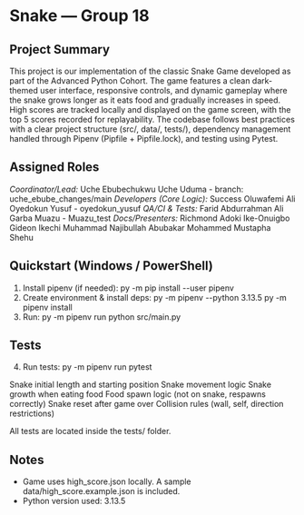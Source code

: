 ﻿# Snake — Group 18

## Project Summary
This project is our implementation of the classic Snake Game developed as part of the Advanced Python Cohort. The game features a clean dark-themed user interface, responsive controls, and dynamic gameplay where the snake grows longer as it eats food and gradually increases in speed. High scores are tracked locally and displayed on the game screen, with the top 5 scores recorded for replayability. 
The codebase follows best practices with a clear project structure (src/, data/, tests/), dependency management handled through Pipenv (Pipfile + Pipfile.lock), and testing using Pytest.

## Assigned Roles
*Coordinator/Lead:*
Uche Ebubechukwu Uche Uduma - branch: uche_ebube_changes/main
*Developers (Core Logic):*
Success Oluwafemi Ali
Oyedokun Yusuf - oyedokun_yusuf
*QA/CI & Tests:* 
Farid Abdurrahman 
Ali Garba Muazu - Muazu_test
*Docs/Presenters:* 
Richmond Adoki
Ike-Onuigbo Gideon Ikechi
Muhammad Najibullah Abubakar
Mohammed Mustapha Shehu

## Quickstart (Windows / PowerShell)
1. Install pipenv (if needed):
   py -m pip install --user pipenv
2. Create environment & install deps:
   py -m pipenv --python 3.13.5
   py -m pipenv install
3. Run:
   py -m pipenv run python src/main.py

## Tests
4. Run tests:
   py -m pipenv run pytest

Snake initial length and starting position Snake movement logic Snake growth when eating food Food spawn logic (not on snake, respawns correctly) Snake reset after game over Collision rules (wall, self, direction restrictions)

All tests are located inside the tests/ folder.

## Notes
- Game uses high_score.json locally. A sample data/high_score.example.json is included.
- Python version used: 3.13.5
